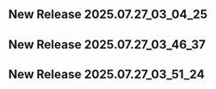## New Release 2025.07.27_03_04_25
## New Release 2025.07.27_03_46_37
## New Release 2025.07.27_03_51_24
